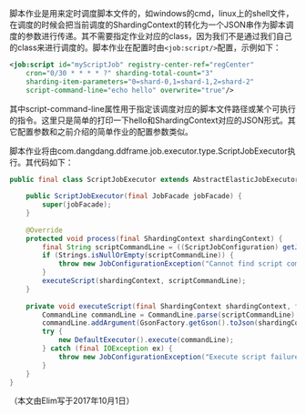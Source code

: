 脚本作业是用来定时调度脚本文件的，如windows的cmd，linux上的shell文件，在调度的时候会把当前调度的ShardingContext的转化为一个JSON串作为脚本调度的参数进行传递。其不需要指定作业对应的class，因为我们不是通过我们自己的class来进行调度的。脚本作业在配置时由`<job:script/>`配置，示例如下：

```xml
<job:script id="myScriptJob" registry-center-ref="regCenter"
	cron="0/30 * * * * ?" sharding-total-count="3"
	sharding-item-parameters="0=shard-0,1=shard-1,2=shard-2"
	script-command-line="echo hello" overwrite="true"/>
```
其中script-command-line属性用于指定该调度对应的脚本文件路径或某个可执行的指令。这里只是简单的打印一下hello和ShardingContext对应的JSON形式。其它配置参数和之前介绍的简单作业的配置参数类似。

脚本作业将由com.dangdang.ddframe.job.executor.type.ScriptJobExecutor执行。其代码如下：
```java
public final class ScriptJobExecutor extends AbstractElasticJobExecutor {
    
    public ScriptJobExecutor(final JobFacade jobFacade) {
        super(jobFacade);
    }
    
    @Override
    protected void process(final ShardingContext shardingContext) {
        final String scriptCommandLine = ((ScriptJobConfiguration) getJobRootConfig().getTypeConfig()).getScriptCommandLine();
        if (Strings.isNullOrEmpty(scriptCommandLine)) {
            throw new JobConfigurationException("Cannot find script command line for job '%s', job is not executed.", shardingContext.getJobName());
        }
        executeScript(shardingContext, scriptCommandLine);
    }
    
    private void executeScript(final ShardingContext shardingContext, final String scriptCommandLine) {
        CommandLine commandLine = CommandLine.parse(scriptCommandLine);
        commandLine.addArgument(GsonFactory.getGson().toJson(shardingContext), false);
        try {
            new DefaultExecutor().execute(commandLine);
        } catch (final IOException ex) {
            throw new JobConfigurationException("Execute script failure.", ex);
        }
    }
}
```

（本文由Elim写于2017年10月1日）